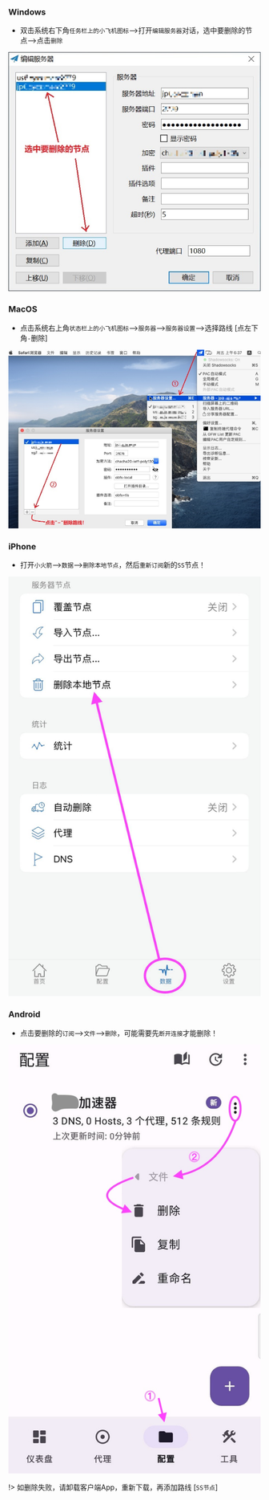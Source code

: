 ### Windows

* 双击系统右下角`任务栏上的小飞机图标`-->打开`编辑服务器`对话，选中要删除的节点-->点击`删除`

![windows](media/win/del.jpg ':size=640')

### MacOS

* 点击系统右上角`状态栏上的小飞机图标`-->`服务器`-->`服务器设置`-->选择路线 [点左下角`-`删除]

![macos](media/mac/del.jpg ':size=640')

### iPhone 

* 打开`小火箭`-->`数据`-->`删除本地节点`，然后`重新订阅`新的`SS`节点！

![apple](media/apple/del.jpg ':size=480')

### Android

* 点击要删除的`订阅`-->`文件`-->`删除`，可能需要先`断开连接`才能删除！

![android](media/android/del.jpg ':size=480')

!> 如删除失败，请卸载客户端App，重新下载，再添加路线 [`SS节点`]
